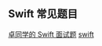 ## Swift 常见题目

[卓同学的 Swift 面试题](https://www.jianshu.com/p/a616f6b146aa)
[swift](https://github.com/zlfyuan/Swift-Interview-questions/blob/master/swift%E9%9D%A2%E8%AF%95%E9%A2%98.md
)
